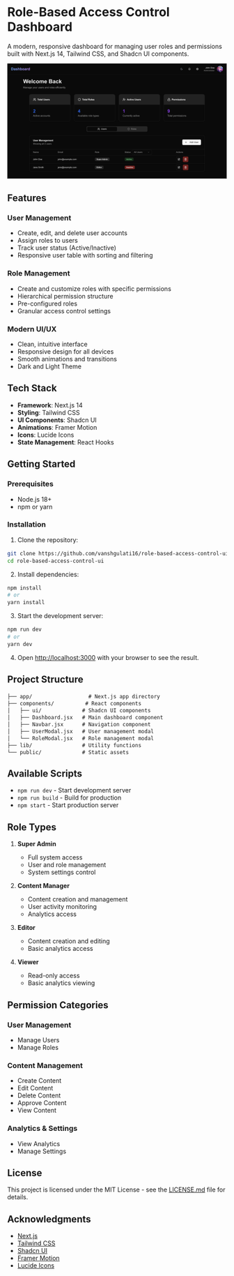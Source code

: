 # Role-Based Access Control Dashboard

A modern, responsive dashboard for managing user roles and permissions built with Next.js 14, Tailwind CSS, and Shadcn UI components.

![Dashboard Preview](./public/Images/dashboard.png)

## Features

### User Management
- Create, edit, and delete user accounts
- Assign roles to users
- Track user status (Active/Inactive)
- Responsive user table with sorting and filtering

### Role Management
- Create and customize roles with specific permissions
- Hierarchical permission structure
- Pre-configured roles
- Granular access control settings

### Modern UI/UX
- Clean, intuitive interface
- Responsive design for all devices
- Smooth animations and transitions
- Dark and Light Theme

## Tech Stack

- **Framework**: Next.js 14
- **Styling**: Tailwind CSS
- **UI Components**: Shadcn UI
- **Animations**: Framer Motion
- **Icons**: Lucide Icons
- **State Management**: React Hooks

## Getting Started

### Prerequisites

- Node.js 18+ 
- npm or yarn

### Installation

1. Clone the repository:
```bash
git clone https://github.com/vanshgulati16/role-based-access-control-ui.git
cd role-based-access-control-ui
```

2. Install dependencies:
```bash
npm install
# or
yarn install
```

3. Start the development server:
```bash
npm run dev
# or
yarn dev
```

4. Open [http://localhost:3000](http://localhost:3000) with your browser to see the result.

## Project Structure

```
├── app/                  # Next.js app directory
├── components/          # React components
│   ├── ui/             # Shadcn UI components
│   ├── Dashboard.jsx   # Main dashboard component
│   ├── Navbar.jsx      # Navigation component
│   ├── UserModal.jsx   # User management modal
│   └── RoleModal.jsx   # Role management modal
├── lib/                # Utility functions
└── public/             # Static assets
```

## Available Scripts

- `npm run dev` - Start development server
- `npm run build` - Build for production
- `npm start` - Start production server

## Role Types

1. **Super Admin**
   - Full system access
   - User and role management
   - System settings control

2. **Content Manager**
   - Content creation and management
   - User activity monitoring
   - Analytics access

3. **Editor**
   - Content creation and editing
   - Basic analytics access

4. **Viewer**
   - Read-only access
   - Basic analytics viewing

## Permission Categories

### User Management
- Manage Users
- Manage Roles

### Content Management
- Create Content
- Edit Content
- Delete Content
- Approve Content
- View Content

### Analytics & Settings
- View Analytics
- Manage Settings


## License

This project is licensed under the MIT License - see the [LICENSE.md](LICENSE.md) file for details.

## Acknowledgments

- [Next.js](https://nextjs.org/)
- [Tailwind CSS](https://tailwindcss.com/)
- [Shadcn UI](https://ui.shadcn.com/)
- [Framer Motion](https://www.framer.com/motion/)
- [Lucide Icons](https://lucide.dev/)

